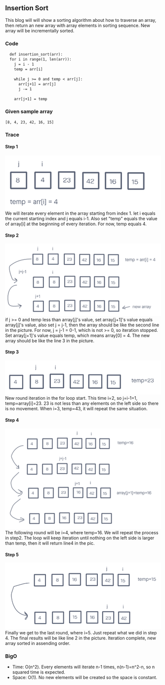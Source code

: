 ## Insertion Sort
This blog will will show a sorting algorithm about how to traverse an array, then return an new array with array elements in sorting sequence. New array will be incrementally sorted.

### Code
```
  def insertion_sort(arr):
  for i in range(1, len(arr)):
    j = i - 1
    temp = arr[i]

    while j >= 0 and temp < arr[j]:
      arr[j+1] = arr[j]
      j -= 1

    arr[j+1] = temp
```

### Given sample array
```
[8, 4, 23, 42, 16, 15]
```

### Trace
#### Step 1
![](./pic/step1.jpg)
We will iterate every element in the array starting from index 1. let i equals the current starting index and j equals i-1. Also set "temp" equals the value of array[i] at the beginning of every iteration. For now, temp equals 4.


#### Step 2
![](./pic/step2.jpg)
if j >= 0 and temp less than array[j]'s value, set array[j+1]'s value equals array[j]'s value, also set j = j-1, then the array should be like the second line in the picture. For now, j = j-1 = 0-1, which is not >= 0, so iteration stopped. Set array[j+1]'s value equals temp, which means array[0] = 4. The new array should be like the line 3 in the picture.

#### Step 3
![](./pic/step3.jpg)
New round iteration in the for loop start. This time i=2, so j=i-1=1, temp=array[i]=23. 23 is not less than any elements on the left side so there is no movement. When i=3, temp=43, it will repeat the same situation.
#### Step 4
![](./pic/step4.jpg)
The following round will be i=4, where temp=16. We will repeat the process in step2. The loop will keep iteration until nothing on the left side is larger than temp, then it will return line4 in the pic.

#### Step 5
![](./pic/step5.jpg)
Finally we get to the last round, where i=5. Just repeat what we did in step 4. The final results will be like line 2 in the picture. Iteration complete, new array sorted in assending order.

### BigO
* Time: O(n^2). Every elements will iterate n-1 times, n(n-1)=n^2-n, so n squared time is expected.
* Space: O(1). No new elements will be created so the space is constant.

